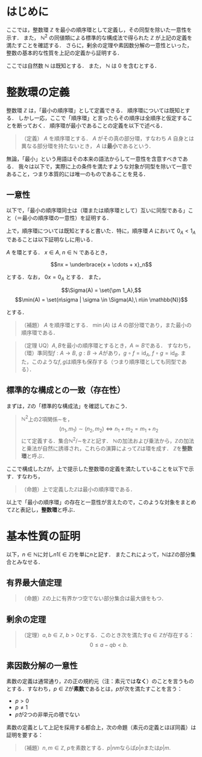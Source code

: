 # はじめに
ここでは，整数環 $\mathbb{Z}$ を最小の順序環として定義し，その同型を除いた一意性を示す．
また， $\mathbb{N}^2$ の同値類による標準的な構成法で得られた $\mathbb{Z}$ が上記の定義を満たすことを確認する．
さらに，剰余の定理や素因数分解の一意性といった，整数の基本的な性質を上記の定義から証明する．

ここでは自然数 $\mathbb{N}$ は既知とする．
また， $\mathbb{N}$ は $0$ を含むとする．

# 整数環の定義
整数環 $\mathbb{Z}$ は，「最小の順序環」として定義できる．
順序環については既知とする．
しかし一応，ここで「順序環」と言ったらその順序は全順序と仮定することを断っておく．
順序環が最小であることの定義を以下で述べる．

> （定義） $A$ を順序環とする．
> $A$ がその真の部分環，すなわち $A$ 自身とは異なる部分環を持たないとき， $A$ は**最小**であるという．

無論，「最小」という用語はその本来の語法からして一意性を含意すべきである．
我々は以下で，実際に上の条件を満たすような対象が同型を除いて一意であること，つまり本質的には唯一のものであることを見る．

## 一意性
以下で，「最小の順序環同士は（環または順序環として）互いに同型である」こと（＝最小の順序環の一意性）を証明する．

上で，順序環については既知とすると書いた．特に，順序環 $A$ において $0_A < 1_A$ であることは以下証明なしに用いる．

$A$ を環とする． $x\in A,\ n\in \mathbb{N}$ であるとき，

$$nx = \underbrace{x + \cdots + x}_n$$

とする．なお， $0x = 0_A$ とする．
また，

$$\Sigma(A) = \set{\pm 1_A},$$
$$\min(A) = \set{n\sigma | \sigma \in \Sigma(A),\ n\in \mathbb{N}}$$

とする．

> （補題） $A$ を順序環とする． $\min(A)$ は $A$ の部分環であり，また最小の順序環である．
> 

> （定理 UQ）$A,B$を最小の順序環とするとき，$A \simeq B$である．
> すなわち，（環）準同型$f: A\to B,\ g: B\to A$があり，$g\circ f = \mathrm{id}_A,\ f\circ g = \mathrm{id}_B.$
> また，このような$f, g$は順序も保存する（つまり順序環としても同型である）．


## 標準的な構成との一致（存在性）
まずは，$\mathbb{Z}$の「標準的な構成法」を確認しておこう．

> $\mathbb{N}^2$上の2項関係$\sim$を，
> $$(n_1, m_1) \sim (n_2, m_2) \iff n_1 + m_2 = m_1 + n_2$$
> にて定義する．集合$\mathbb{N}^2/\sim$を$\mathbb{Z}$と記す．
> $\mathbb{N}$の加法および乗法から，$\mathbb{Z}$の加法と乗法が自然に誘導され，これらの演算によって$\mathbb{Z}$は環を成す．
> $\mathbb{Z}$を**整数環**と呼ぶ．

ここで構成した$\mathbb{Z}$が，上で提示した整数環の定義を満たしていることを以下で示す．すなわち，

> （命題）上で定義した$\mathbb{Z}$は最小の順序環である．

以上で「最小の順序環」の存在と一意性が言えたので，このような対象をまとめて$\mathbb{Z}$と表記し，**整数環**と呼ぶ．

# 基本性質の証明
以下，$n\in \mathbb{N}$に対し$n1(\in \mathbb{Z})$を単に$n$と記す．
またこれによって，$\mathbb{N}$は$\mathbb{Z}$の部分集合とみなせる．

## 有界最大値定理
> （命題）$\mathbb{Z}$の上に有界かつ空でない部分集合は最大値をもつ．

## 剰余の定理
> （定理）$a,b \in \mathbb{Z},\ b>0$とする．このとき次を満たす$q\in \mathbb{Z}$が存在する：
> $$ 0\leq a - qb < b. $$

## 素因数分解の一意性
素数の定義は通常通り，$\mathbb{Z}$の正の規約元（注：素元では**なく**）のことを言うものとする．すなわち，$p\in\mathbb{Z}$が**素数**であるとは，$p$が次を満たすことを言う：

- $p > 0$
- $p\neq 1$
- $p$が2つの非単元の積でない

素数の定義として上記を採用する都合上，次の命題（素元の定義とほぼ同義）は証明を要する：

> （補題）$n,m\in \mathbb{Z},\ p$を素数とする．$p|nm$ならば$p|n$または$p|m.$

